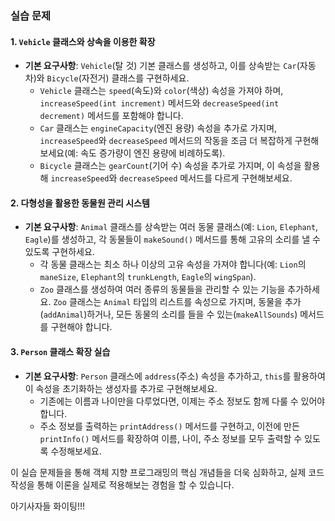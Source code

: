 ### 실습 문제

#### 1. `Vehicle` 클래스와 상속을 이용한 확장

- **기본 요구사항**: `Vehicle`(탈 것) 기본 클래스를 생성하고, 이를 상속받는 `Car`(자동차)와 `Bicycle`(자전거) 클래스를 구현하세요.
  - `Vehicle` 클래스는 `speed`(속도)와 `color`(색상) 속성을 가져야 하며, `increaseSpeed(int increment)` 메서드와 `decreaseSpeed(int decrement)` 메서드를 포함해야 합니다.
  - `Car` 클래스는 `engineCapacity`(엔진 용량) 속성을 추가로 가지며, `increaseSpeed`와 `decreaseSpeed` 메서드의 작동을 조금 더 복잡하게 구현해보세요(예: 속도 증가량이 엔진 용량에 비례하도록).
  - `Bicycle` 클래스는 `gearCount`(기어 수) 속성을 추가로 가지며, 이 속성을 활용해 `increaseSpeed`와 `decreaseSpeed` 메서드를 다르게 구현해보세요.

#### 2. 다형성을 활용한 동물원 관리 시스템

- **기본 요구사항**: `Animal` 클래스를 상속받는 여러 동물 클래스(예: `Lion`, `Elephant`, `Eagle`)를 생성하고, 각 동물들이 `makeSound()` 메서드를 통해 고유의 소리를 낼 수 있도록 구현하세요.
  - 각 동물 클래스는 최소 하나 이상의 고유 속성을 가져야 합니다(예: `Lion`의 `maneSize`, `Elephant`의 `trunkLength`, `Eagle`의 `wingSpan`).
  - `Zoo` 클래스를 생성하여 여러 종류의 동물들을 관리할 수 있는 기능을 추가하세요. `Zoo` 클래스는 `Animal` 타입의 리스트를 속성으로 가지며, 동물을 추가(`addAnimal`)하거나, 모든 동물의 소리를 들을 수 있는(`makeAllSounds`) 메서드를 구현해야 합니다.

#### 3. `Person` 클래스 확장 실습

- **기본 요구사항**: `Person` 클래스에 `address`(주소) 속성을 추가하고, `this`를 활용하여 이 속성을 초기화하는 생성자를 추가로 구현해보세요.
  - 기존에는 이름과 나이만을 다루었다면, 이제는 주소 정보도 함께 다룰 수 있어야 합니다.
  - 주소 정보를 출력하는 `printAddress()` 메서드를 구현하고, 이전에 만든 `printInfo()` 메서드를 확장하여 이름, 나이, 주소 정보를 모두 출력할 수 있도록 수정해보세요.

이 실습 문제들을 통해 객체 지향 프로그래밍의 핵심 개념들을 더욱 심화하고, 실제 코드 작성을 통해 이론을 실제로 적용해보는 경험을 할 수 있습니다.

아기사자들 화이팅!!!
